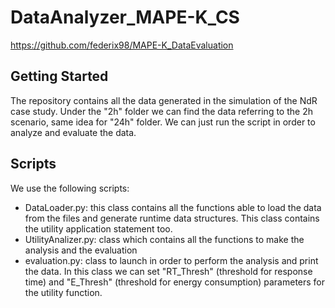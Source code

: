 # DataAnalyzer_MAPE-K_CS
 https://github.com/federix98/MAPE-K_DataEvaluation
## Getting Started
The repository contains all the data generated in the simulation of the NdR case study. Under the "2h" folder we can find the data referring to the 2h scenario, same idea for "24h" folder. We can just run the script in order to analyze and evaluate the data.

## Scripts
We use the following scripts:
* DataLoader.py: this class contains all the functions able to load the data from the files and generate runtime data structures. This class contains the utility application statement too.
* UtilityAnalizer.py: class which contains all the functions to make the analysis and the evaluation
* evaluation.py: class to launch in order to perform the analysis and print the data. In this class we can set "RT\_Thresh" (threshold for response time) and "E\_Thresh" (threshold for energy consumption) parameters for the utility function.

